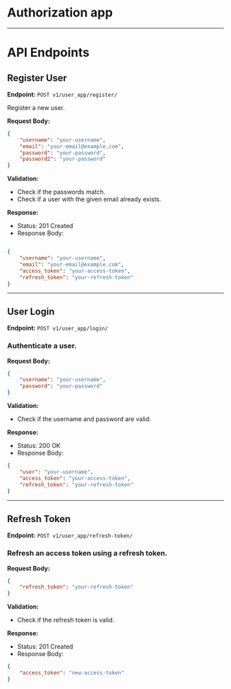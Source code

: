 # **Authorization app**
___


# API Endpoints

## Register User

**Endpoint:** `POST v1/user_app/register/`

Register a new user.

**Request Body:**

```json
{
    "username": "your-username",
    "email": "your-email@example.com",
    "password": "your-password",
    "password2": "your-password"
}
```

**Validation:**

- Check if the passwords match.
- Check if a user with the given email already exists.

**Response:**

- Status: 201 Created
- Response Body:


```json

{
    "username": "your-username",
    "email": "your-email@example.com",
    "access_token": "your-access-token",
    "refresh_token": "your-refresh-token"
}
```
___

## User Login
**Endpoint:** `POST v1/user_app/login/`

### Authenticate a user.

**Request Body:**

```json
{
    "username": "your-username",
    "password": "your-password"
}
```

**Validation:**

- Check if the username and password are valid.


**Response:**

- Status: 200 OK
- Response Body:

```json
{
    "user": "your-username",
    "access_token": "your-access-token",
    "refresh_token": "your-refresh-token"
}
```
___

## Refresh Token
**Endpoint:** `POST v1/user_app/refresh-token/`

### Refresh an access token using a refresh token.

**Request Body:**

```json
{
    "refresh_token": "your-refresh-token"
}
```
**Validation:**

- Check if the refresh token is valid.

**Response:**

- Status: 201 Created
- Response Body:
```json
{
    "access_token": "new-access-token"
}
```




